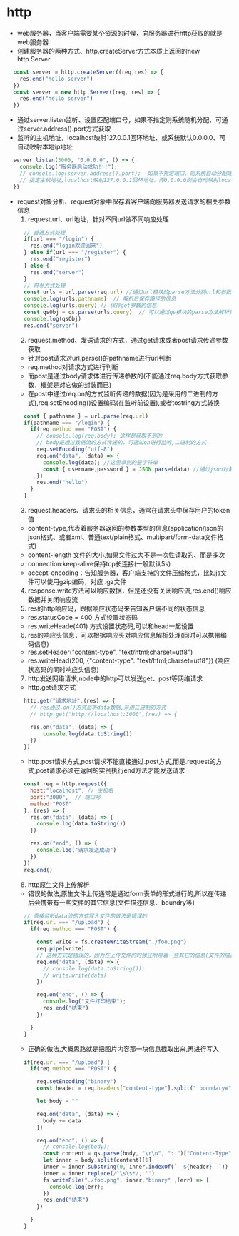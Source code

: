 # http
  - web服务器，当客户端需要某个资源的时候，向服务器进行http获取的就是web服务器
  - 创建服务器的两种方式、http.createServer方式本质上返回的new http.Server
  ```javascript
    const server = http.createServer((req,res) => {
      res.end("hello server")
    })
    const server = new http.Server((req, res) => {
      res.end("hello server")
    })
  ```
  - 通过server.listen监听、设置匹配端口号，如果不指定则系统随机分配、可通过server.address().port方式获取
  - 监听的主机地址，localhost映射127.0.0.1回环地址、或系统默认0.0.0.0、可自动映射本地ip地址
  ```javascript
    server.listen(3000, "0.0.0.0", () => {
      console.log("服务器启动成功!!!");
      // console.log(server.address().port);  如果不指定端口，则系统自动分配端口，可通过server.address().port方式获取
      // 指定主机地址,localhost映射127.0.0.1回环地址，而0.0.0.0则会自动映射localhost、127.0.0.1,系统默认0.0.0.0
    })
  ```
  - request对象分析、request对象中保存着客户端向服务器发送请求的相关参数信息
    1. request.url、url地址，针对不同url做不同响应处理
    ```javascript
      // 普通方式处理
      if(url === "/login") {
        res.end("login欢迎回来")
      } else if(url === "/register") {
        res.end("register")
      } else {
        res.end("server")
      }
      // 带参方式处理
      const urls = url.parse(req.url) //通过url模块的parse方法分割url和参数信息
      console.log(urls.pathname)  // 解析后保存路径的信息
      console.log(urls.query) // 保存get参数的信息
      const qsObj = qs.parse(urls.query)  // 可以通过qs模块的parse方法解析具体参数
      console.log(qsObj)
      res.end("server")
    ```
    2. request.method、发送请求的方式，通过get请求或者post请求传递参数获取
      - 针对post请求对url.parse()的pathname进行url判断
      - req.method对请求方式进行判断
      - 而post是通过body请求体进行传递参数的(不能通过req.body方式获取参数，框架是对它做的封装而已)
      - 在post中通过req.on的方式监听传递的数据(因为是采用的二进制的方式),req.setEncoding()设置编码(在监听前设置),或者tostring方式转换
    ```javascript
      const { pathname } = url.parse(req.url)
      if(pathname === "/login") {
        if(req.method === "POST") {
          // console.log(req.body); 这样是获取不到的
          // body是通过数据流的方式传递的，可通过on进行监听,二进制的方式
          req.setEncoding("utf-8")
          req.on("data", (data) => {
            console.log(data); //这里拿到的是字符串
            const { username,password } = JSON.parse(data) //通过json对象解析
          })
          res.end("hello")
        }
      }
    ```
    3. request.headers、请求头的相关信息，通常在请求头中保存用户的token值
      - content-type,代表着服务器返回的参数类型的信息(application/json的json格式、或者xml、普通text/plain格式、multipart/form-data文件格式)
      - content-length 文件的大小,如果文件过大不是一次性读取的、而是多次
      - connection:keep-alive保持tcp长连接(一般默认5s)
      - accept-encoding：告知服务器，客户端支持的文件压缩格式，比如js文件可以使用gzip编码，对应 .gz文件
    4. response.write方法可以响应数据，但是还没有关闭响应流,res.end()响应数据并关闭响应流
    5. res的http响应码，跟据响应状态码来告知客户端不同的状态信息
      - res.statusCode = 400 方式设置状态码
      - res.writeHeade(401) 方式设置状态码,可以和head一起设置
    6. res的响应头信息，可以根据响应头对响应信息解析处理(同时可以携带编码信息)
      - res.setHeader("content-type", "text/html;charset=utf8")
      - res.writeHead(200, {"content-type": "text/html;charset=utf8"}) (响应状态码的同时响应头信息)
    7. http发送网络请求,node中的http可以发送get、post等网络请求
      - http.get请求方式
    ```javascript
      http.get("请求地址",(res) => {
        // res通过.on()方式监听data数据,采用二进制的方式
        // http.get("http://localhost:3000",(res) => {

        res.on("data", (data) => {
            console.log(data.toString())
        })
      })
    ```
      - http.post请求方式,post请求不能直接通过.post方式,而是.request的方式,post请求必须在返回的实例执行end方法才能发送请求
    ```javascript
      const req = http.request({
        host:"localhost", // 主机名
        port:"3000",  // 端口号
        method:"POST" 
      }, (res) => {
        res.on("data", (data) => {
          console.log(data.toString())
        })

        res.on("end", () => {
          console.log("请求发送成功")
        })
      })
      req.end()
    ```
    8. http原生文件上传解析
      - 错误的做法,原生文件上传通常是通过form表单的形式进行的,所以在传递后会携带有一些文件的其它信息(文件描述信息、boundry等)
    ```javascript
      // 直接监听data流的方式写入文件的做法是错误的
      if(req.url === "/upload") {
        if(req.method === "POST") {

          const write = fs.createWriteStream("./foo.png")
          req.pipe(write)
          // 这种方式是错误的，因为在上传文件的时候还附带着一些其它的信息(文件的描述信息、boundry、等)
          req.on("data", (data) => {
            // console.log(data.toString());
            // write.write(data)
          })

          req.on("end", () => {
            console.log("文件打印结束"); 
            res.end("结束")
          })

        }
      }
    ```
      - 正确的做法,大概思路就是把图片内容那一块信息截取出来,再进行写入
    ```javascript
      if(req.url === "/upload") {
        if(req.method === "POST") {

          req.setEncoding("binary")
          const header = req.headers["content-type"].split(" boundary=")[1]

          let body = ""

          req.on("data", (data) => {
            body += data
          })

          req.on("end", () => {
            // console.log(body);
            const content = qs.parse(body, "\r\n", ": ")["Content-Type"]
            let inner = body.split(content)[1]
            inner = inner.substring(0, inner.indexOf(`--${header}--`))
            inner = inner.replace(/^\s\s*/, '')
            fs.writeFile("./foo.png", inner,"binary" ,(err) => {
              console.log(err);
            })
            res.end("结束")
          })

        }
      }
    ```